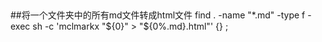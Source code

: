 ##

##将一个文件夹中的所有md文件转成html文件
find . -name "*.md" -type f -exec sh -c 'mclmarkx "${0}" > "${0%.md}.html"' {} \;
